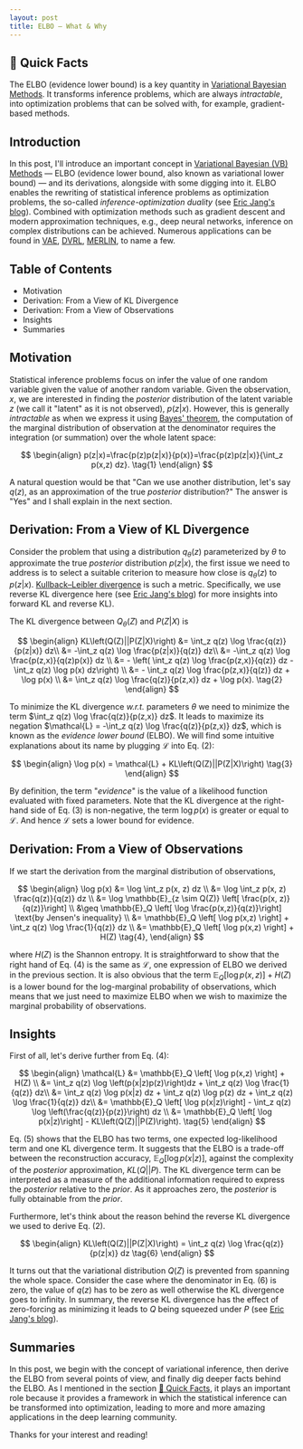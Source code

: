 ```yaml
---
layout: post
title: ELBO — What & Why
---
```


## :rocket: Quick Facts<a name="quick_facts"></a>

The ELBO (evidence lower bound) is a key quantity in [Variational Bayesian Methods](https://en.wikipedia.org/wiki/Variational_Bayesian_methods). It transforms inference problems, which are always _intractable_, into optimization problems that can be solved with, for example, gradient-based methods.

## Introduction

In this post, I'll introduce an important concept in  [Variational Bayesian (VB) Methods](https://en.wikipedia.org/wiki/Variational_Bayesian_methods) — ELBO (evidence lower bound, also known as variational lower bound) — and its derivations, alongside with some digging into it. ELBO enables the rewriting of statistical inference problems as optimization problems, the so-called _inference-optimization duality_ (see [Eric Jang's blog](https://blog.evjang.com/2016/08/variational-bayes.html)). Combined with optimization methods such as gradient descent and modern approximation techniques, e.g., deep neural networks, inference on complex distributions can be achieved. Numerous applications can be found in [VAE](https://arxiv.org/abs/1312.6114v10), [DVRL](https://arxiv.org/abs/1806.02426), [MERLIN](https://arxiv.org/abs/1803.10760), to name a few.

## Table of Contents

* Motivation
* Derivation: From a View of KL Divergence
* Derivation: From a View of Observations
* Insights
* Summaries

## Motivation

Statistical inference problems focus on infer the value of one random variable given the value of another random variable. Given the observation, $x$, we are interested in finding the _posterior_ distribution of the latent variable $z$ (we call it "latent" as it is not observed), $p(z \vert x)$. However, this is generally _intractable_ as when we express it using [Bayes' theorem](https://en.wikipedia.org/wiki/Bayes%27_theorem), the computation of the marginal distribution of observation at the denominator requires the integration (or summation) over the whole latent space:

$$
\begin{align}
p(z|x)=\frac{p(z)p(z|x)}{p(x)}=\frac{p(z)p(z|x)}{\int_z p(x,z) dz}.
\tag{1}
\end{align}
$$

A natural question would be that "Can we use another distribution, let's say $q(z)$, as an approximation of the true _posterior_ distribution?" The answer is "Yes" and I shall explain in the next section.

## Derivation: From a View of KL Divergence

Consider the problem that using a distribution $q_\theta(z)$ parameterized by $\theta$ to approximate the true _posterior_ distribution $p(z \vert x)$, the first issue we need to address is to select a suitable criterion to measure how close is $q_\theta(z)$ to $p(z|x)$. [Kullback–Leibler divergence](https://en.wikipedia.org/wiki/Kullback%E2%80%93Leibler_divergence) is such a metric. Specifically, we use reverse KL divergence here (see [Eric Jang's blog](https://blog.evjang.com/2016/08/variational-bayes.html)) for more insights into forward KL and reverse KL). 

The KL divergence between $Q_\theta(Z)$ and $P(Z|X)$ is

$$
\begin{align}
KL\left(Q(Z)||P(Z|X)\right) &= \int_z q(z) \log \frac{q(z)}{p(z|x)} dz\\
&= -\int_z q(z) \log \frac{p(z|x)}{q(z)} dz\\
&= -\int_z q(z) \log \frac{p(z,x)}{q(z)p(x)} dz \\
&= - \left( \int_z q(z) \log \frac{p(z,x)}{q(z)} dz - \int_z q(z) \log p(x) dz\right) \\
&= - \int_z q(z) \log \frac{p(z,x)}{q(z)} dz + \log p(x) \\ 
&= \int_z q(z) \log \frac{q(z)}{p(z,x)} dz + \log p(x).
\tag{2}
\end{align}
$$

To minimize the KL divergence _w.r.t._ parameters $\theta$ we need to minimize the term $\int_z q(z) \log \frac{q(z)}{p(z,x)} dz$. It leads to maximize its negation $\mathcal{L} = -\int_z q(z) \log \frac{q(z)}{p(z,x)} dz$, which is known as the _evidence lower bound_ (ELBO). We will find some intuitive explanations about its name by plugging $\mathcal{L}$ into Eq. (2):

$$
\begin{align}
\log p(x) = \mathcal{L} + KL\left(Q(Z)||P(Z|X)\right)
\tag{3}
\end{align}
$$

By definition, the term "_evidence_" is the value of a likelihood function evaluated with fixed parameters. Note that the KL divergence at the right-hand side of Eq. (3) is non-negative, the term $\log p(x)$ is greater or equal to $\mathcal{L}$. And hence $\mathcal{L}$ sets a lower bound for evidence.

## Derivation: From a View of Observations

If we start the derivation from the marginal distribution of observations,

$$
\begin{align}
\log p(x) &= \log \int_z p(x, z) dz \\
&= \log \int_z p(x, z) \frac{q(z)}{q(z)} dz \\
&= \log \mathbb{E}_{z \sim Q(Z)} \left[ \frac{p(x, z)}{q(z)}\right] \\
&\geq \mathbb{E}_Q \left[ \log \frac{p(x,z)}{q(z)}\right] \text{by Jensen's inequality} \\
&= \mathbb{E}_Q \left[ \log p(x,z) \right] + \int_z q(z) \log \frac{1}{q(z)} dz \\
&= \mathbb{E}_Q \left[ \log p(x,z) \right] + H(Z)
\tag{4},
\end{align}
$$

where $H(Z)$ is the Shannon entropy. It is straightforward to show that the right hand of Eq. (4) is the same as $\mathcal{L}$, one expression of ELBO we derived in the previous section. It is also obvious that the term $\mathbb{E}_Q \left[ \log p(x,z) \right] + H(Z)$ is a lower bound for the log-marginal probability of observations, which means that we just need to maximize ELBO when we wish to maximize the marginal probability of observations.

## Insights

First of all, let's derive further from Eq. (4):

$$
\begin{align}
\mathcal{L} &= \mathbb{E}_Q \left[ \log p(x,z) \right] + H(Z) \\
&= \int_z q(z) \log \left(p(x|z)p(z)\right)dz + \int_z q(z) \log \frac{1}{q(z)} dz\\
&= \int_z q(z) \log p(x|z) dz + \int_z q(z) \log p(z) dz + \int_z q(z) \log \frac{1}{q(z)} dz\\
&= \mathbb{E}_Q \left[ \log p(x|z)\right] - \int_z q(z) \log \left(\frac{q(z)}{p(z)}\right) dz \\
&= \mathbb{E}_Q \left[ \log p(x|z)\right] - KL\left(Q(Z)||P(Z)\right).
\tag{5}
\end{align}
$$

Eq. (5) shows that the ELBO has two terms, one expected log-likelihood term and one KL divergence term. It suggests that the ELBO is a trade-off between the reconstruction accuracy, $\mathbb{E}_Q \left[ \log p(x|z)\right]$, against the complexity of the _posterior_ approximation, $KL\left(Q||P\right)$. The KL divergence term can be interpreted as a measure of the additional information required to express the _posterior_ relative to the _prior_. As it approaches zero, the _posterior_ is fully obtainable from the _prior_.

Furthermore, let's think about the reason behind the reverse KL divergence we used to derive Eq. (2).

$$
\begin{align}
KL\left(Q(Z)||P(Z|X)\right) = \int_z q(z) \log \frac{q(z)}{p(z|x)} dz
\tag{6}
\end{align}
$$

It turns out that the variational distribution $Q(Z)$ is prevented from spanning the whole space. Consider the case where the denominator in Eq. (6) is zero, the value of $q(z)$ has to be zero as well otherwise the KL divergence goes to infinity. In summary, the reverse KL divergence has the effect of zero-forcing as minimizing it leads to $Q$ being squeezed under $P$ (see [Eric Jang's blog](https://blog.evjang.com/2016/08/variational-bayes.html)).

## Summaries

In this post, we begin with the concept of variational inference, then derive the ELBO from several points of view, and finally dig deeper facts behind the ELBO. As I mentioned in the section [:rocket: Quick Facts](#quick_facts), it plays an important role because it provides a framework in which the statistical inference can be transformed into optimization, leading to more and more amazing applications in the deep learning community.

Thanks for your interest and reading! 
